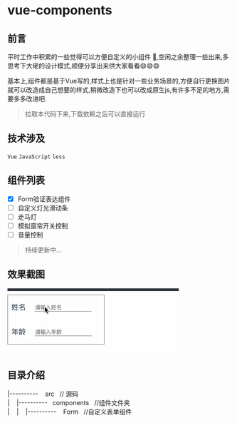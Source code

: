 # vue-components

## 前言

平时工作中积累的一些觉得可以方便自定义的小组件 🍉,空闲之余整理一些出来,多思考下大佬的设计模式,顺便分享出来供大家看看:smile::smile::smile:

基本上,组件都是基于Vue写的,样式上也是针对一些业务场景的,方便自行更换图片就可以改造成自己想要的样式,稍微改造下也可以改成原生js,有许多不足的地方,需要多多改进吧.


> 拉取本代码下来,下载依赖之后可以直接运行


## 技术涉及
`Vue` `JavaScript` `less` 

## 组件列表
- [x] Form验证表达组件
- [ ] 自定义灯光滑动条
- [ ] 走马灯
- [ ] 模拟窗帘开关控制
- [ ] 音量控制

> 持续更新中...

## 效果截图

![自定义表单](./public/222.gif)

## 目录介绍

|----------  &nbsp;&nbsp; src   &nbsp;&nbsp;// 源码<br/>
| &nbsp;&nbsp;&nbsp;|---------- &nbsp;&nbsp;components   &nbsp;&nbsp;//组件文件夹<br/>
| &nbsp;&nbsp;&nbsp;| &nbsp;&nbsp;&nbsp;|---------- &nbsp;&nbsp; Form    &nbsp;&nbsp;//自定义表单组件
